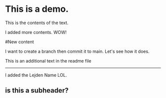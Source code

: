 # This is a demo. 

This is the contents of the text.

I added more contents. WOW!

#New content

I want to create a branch then commit it to main. Let's see how it does. 

This is an additional text in the readme file

----------------------------------------------------------------------
I added the Lejden Name LOL.

## is this a subheader?

